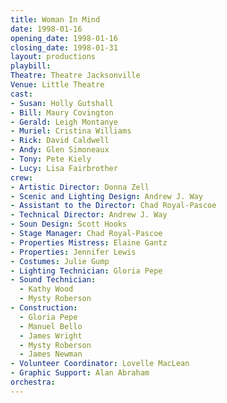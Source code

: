 ```yaml
---
title: Woman In Mind
date: 1998-01-16
opening_date: 1998-01-16
closing_date: 1998-01-31
layout: productions
playbill:
Theatre: Theatre Jacksonville
Venue: Little Theatre
cast:
- Susan: Holly Gutshall
- Bill: Maury Covington
- Gerald: Leigh Montanye
- Muriel: Cristina Williams
- Rick: David Caldwell
- Andy: Glen Simoneaux
- Tony: Pete Kiely
- Lucy: Lisa Fairbrother
crew:
- Artistic Director: Donna Zell
- Scenic and Lighting Design: Andrew J. Way
- Assistant to the Director: Chad Royal-Pascoe
- Technical Director: Andrew J. Way
- Soun Design: Scott Hooks
- Stage Manager: Chad Royal-Pascoe
- Properties Mistress: Elaine Gantz
- Properties: Jennifer Lewis
- Costumes: Julie Gump
- Lighting Technician: Gloria Pepe
- Sound Technician:
  - Kathy Wood
  - Mysty Roberson
- Construction:
  - Gloria Pepe
  - Manuel Bello
  - James Wright
  - Mysty Roberson
  - James Newman
- Volunteer Coordinator: Lovelle MacLean
- Graphic Support: Alan Abraham
orchestra:
---
```

